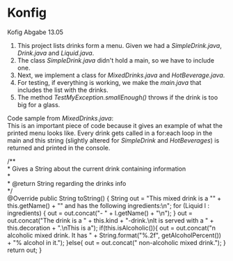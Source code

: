 # Konfig
Kofig Abgabe 13.05

1. This project lists drinks form a menu. Given we had a *SimpleDrink.java*, *Drink.java* and *Liquid.java*.
2. The class *SimpleDrink.java* didn't hold a main, so we have to include one.
3. Next, we implement a class for *MixedDrinks.java* and *HotBeverage.java*.
4. For testing, if everything is working, we make the *main.java* that includes the list with the drinks.
5. The method *TestMyException.smallEnough()* throws if the drink is too big for a glass.


Code sample from *MixedDrinks.java*:\
This is an important piece of code because it gives an example of what the printed menu looks like. Every drink gets called in a for:each loop in the main and this string (slightly altered for *SimpleDrink* and *HotBeverages*) is returned and printed in the console.

   /**\
    * Gives a String about the current drink containing information\
    *\
    * @return String regarding the drinks info\
    */\
    @Override
    public String toString() {
        String out = "This mixed drink is a \"" + this.getName() + "\" and has the following ingredients:\n";
        for (Liquid l : ingredients) {
            out = out.concat("- " + l.getName() + "\n");
        }
        out = out.concat("The drink is a " + this.kind + "-drink.\nIt is served with a " + this.decoration + ".\nThis is a");
        if(this.isAlcoholic()){
            out = out.concat("n alcoholic mixed drink. It has " + String.format("%.2f", getAlcoholPercent()) + "% alcohol in it.");
        }else{
            out = out.concat(" non-alcoholic mixed drink.");
        }
        return out;
    }
